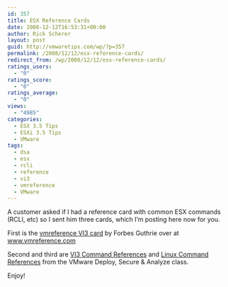 ```yaml
---
id: 357
title: ESX Reference Cards
date: 2008-12-12T16:53:31+00:00
author: Rick Scherer
layout: post
guid: http://vmwaretips.com/wp/?p=357
permalink: /2008/12/12/esx-reference-cards/
redirect_from: /wp/2008/12/12/esx-reference-cards/
ratings_users:
  - "0"
ratings_score:
  - "0"
ratings_average:
  - "0"
views:
  - "4985"
categories:
  - ESX 3.5 Tips
  - ESXi 3.5 Tips
  - VMware
tags:
  - dsa
  - esx
  - rcli
  - reference
  - vi3
  - vmreference
  - VMware
---
```

A customer asked if I had a reference card with common ESX commands (RCLI, etc) so I sent him three cards, which I&#8217;m posting here now for you.

First is the [vmreference VI3 card](http://vmwaretips.com/wp/wp-content/uploads/2008/12/vmreferencevi3card121.pdf) by Forbes Guthrie over at <a href="http://www.vmreference.com" target="_blank">www.vmreference.com</a>

Second and third are [VI3 Command References](http://vmwaretips.com/wp/wp-content/uploads/2008/12/edu-vi3dsa-ja2-vi3commandref.pdf) and [Linux Command References](http://vmwaretips.com/wp/wp-content/uploads/2008/12/edu-vi3dsa-ja1-linuxcommandref.pdf) from the VMware Deploy, Secure & Analyze class.

Enjoy!